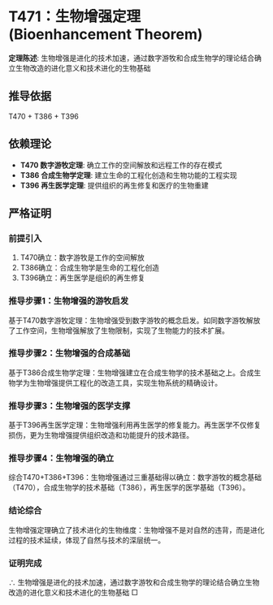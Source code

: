 # T471：生物增强定理 (Bioenhancement Theorem)

**定理陈述**: 生物增强是进化的技术加速，通过数字游牧和合成生物学的理论结合确立生物改造的进化意义和技术进化的生物基础

## 推导依据
T470 + T386 + T396

## 依赖理论
- **T470 数字游牧定理**: 确立工作的空间解放和远程工作的存在模式
- **T386 合成生物学定理**: 建立生命的工程化创造和生物功能的工程实现
- **T396 再生医学定理**: 提供组织的再生修复和医疗的生物重建

## 严格证明

### 前提引入
1. T470确立：数字游牧是工作的空间解放
2. T386确立：合成生物学是生命的工程化创造
3. T396确立：再生医学是组织的再生修复

### 推导步骤1：生物增强的游牧启发
基于T470数字游牧定理：生物增强受到数字游牧的概念启发。如同数字游牧解放了工作空间，生物增强解放了生物限制，实现了生物能力的技术扩展。

### 推导步骤2：生物增强的合成基础
基于T386合成生物学定理：生物增强建立在合成生物学的技术基础之上。合成生物学为生物增强提供工程化的改造工具，实现生物系统的精确设计。

### 推导步骤3：生物增强的医学支撑
基于T396再生医学定理：生物增强利用再生医学的修复能力。再生医学不仅修复损伤，更为生物增强提供组织改造和功能提升的技术路径。

### 推导步骤4：生物增强的确立
综合T470+T386+T396：生物增强通过三重基础得以确立：数字游牧的概念基础（T470），合成生物学的技术基础（T386），再生医学的医学基础（T396）。

### 结论综合
生物增强定理确立了技术进化的生物维度：生物增强不是对自然的违背，而是进化过程的技术延续，体现了自然与技术的深层统一。

### 证明完成
∴ 生物增强是进化的技术加速，通过数字游牧和合成生物学的理论结合确立生物改造的进化意义和技术进化的生物基础 □